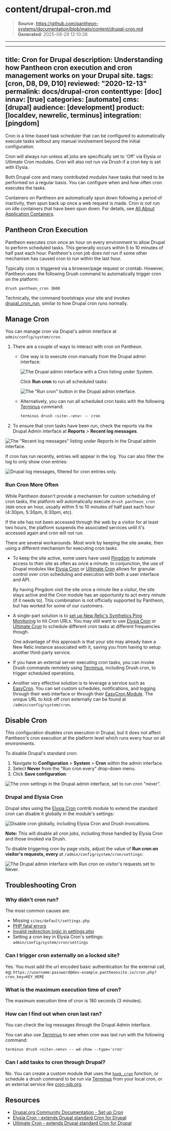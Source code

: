 # content/drupal-cron.md

> **Source**: https://github.com/pantheon-systems/documentation/blob/main/content/drupal-cron.md
> **Generated**: 2025-08-29 12:10:26

---

---
title: Cron for Drupal
description: Understanding how Pantheon cron execution and cron management works on your Drupal site.
tags: [cron, D8, D9, D10]
reviewed: "2020-12-13"
permalink: docs/drupal-cron
contenttype: [doc]
innav: [true]
categories: [automate]
cms: [drupal]
audience: [development]
product: [localdev, newrelic, terminus]
integration: [pingdom]
---

Cron is a time-based task scheduler that can be configured to automatically execute tasks without any manual involvement beyond the initial configuration.

Cron will always run unless all jobs are specifically set to 'Off' via Elysia or Ultimate Cron modules. Cron will also not run via Drush if a cron key is set with Elysia.

Both Drupal core and many contributed modules have tasks that need to be performed on a regular basis. You can configure when and how often cron executes the tasks.

<Alert title="Note" type="info">

Containers on Pantheon are automatically spun down following a period of inactivity, then spun back up once a web request is made. Cron is _not_ run on idle containers that have been spun down. For details, see [All About Application Containers](/application-containers/#idle-containers).

</Alert>

## Pantheon Cron Execution

Pantheon executes cron once an hour on every environment to allow Drupal to perform scheduled tasks. This generally occurs within 5 to 10 minutes of half past each hour. Pantheon's cron job does not run if some other mechanism has caused cron to run within the last hour.

Typically cron is triggered via a browser/page request or crontab. However, Pantheon uses the following Drush command to automatically trigger cron on the platform:

```bash{promptUser: user}
drush pantheon_cron 3600
```

Technically, the command bootstraps your site and invokes [drupal\_cron\_run](https://api.drupal.org/api/drupal/includes!common.inc/function/drupal_cron_run/7), similar to how Drupal cron runs normally.

## Manage Cron

You can manage cron via Drupal's admin interface at `admin/config/system/cron`.

1. There are a couple of ways to interact with cron on Pantheon.

    - One way is to execute cron manually from the Drupal admin interface:

      ![The Drupal admin interface with a Cron listing under System.](../images/cron-config.png)

      Click **Run cron** to run all scheduled tasks:

      ![The "Run cron" button in the Drupal admin interface.](../images/run-cron.png)

    - Alternatively, you can run all scheduled cron tasks with the following [Terminus](/terminus) command:

      ```bash
      terminus drush <site>.<env> -- cron
      ```

1. To ensure that cron tasks have been run, check the reports via the Drupal Admin interface at **Reports** > **Recent log messages**.

 ![The "Recent log messages" listing under Reports in the Drupal admin interface.](../images/recent-log-reports.png)

 If cron has run recently, entries will appear in the log. You can also filter the log to only show cron entries:

 ![Drupal log messages, filtered for cron entries only.](../images/drupal-cron-logging.png)

### Run Cron More Often

While Pantheon doesn't provide a mechanism for custom scheduling of cron tasks, the platform will automatically execute `drush pantheon_cron 3600` once an hour, usually within 5 to 10 minutes of half past each hour (4:30pm, 5:30pm, 6:30pm, etc).

If the site has not been accessed through the web by a visitor for at least two hours, the platform suspends the associated services until it's accessed again and cron will not run.

There are several workarounds. Most work by keeping the site awake, then using a different mechanism for executing cron tasks.

- To keep the site active, some users have used [Pingdom](https://www.pingdom.com/) to automate access to their site as often as once a minute. In conjunction, the use of Drupal modules like [Elysia Cron](https://www.drupal.org/project/elysia_cron) or [Ultimate Cron](https://www.drupal.org/project/ultimate_cron) allows for granular control over cron scheduling and execution with both a user interface and API.

  By having Pingdom visit the site once a minute like a visitor, the site stays active and the Cron module has an opportunity to act every minute (if it needs to). This combination is not officially supported by Pantheon, but has worked for some of our customers.

- A single-part solution is to [set up New Relic's Synthetics Ping Monitoring](/guides/new-relic/monitor-new-relic/#configure-ping-monitors-synthetics-for-availability) to hit Cron URLs. You may still want to use [Elysia Cron](https://www.drupal.org/project/elysia_cron) or [Ultimate Cron](https://www.drupal.org/project/ultimate_cron) to schedule different cron tasks at different frequencies though.

  One advantage of this approach is that your site may already have a New Relic instance associated with it, saving you from having to setup another third-party service.

- If you have an external server executing cron tasks, you can invoke Drush commands remotely using [Terminus](/terminus), including Drush cron, to trigger scheduled operations.

- Another very effective solution is to leverage a service such as [EasyCron](https://www.easycron.com/). You can set custom schedules, notifications, and logging through their web interface or through their [EasyCron Module](https://drupal.org/project/EasyCron). The unique URL to kick off cron externally can be found at `/admin/config/system/cron`.

## Disable Cron

This configuration disables cron execution in Drupal, but it does not affect Pantheon's cron execution at the platform level which runs every hour on all environments.

To disable Drupal's standard cron:

1. Navigate to **Configuration** > **System** > **Cron** within the admin interface.
1. Select **Never** from the "Run cron every" drop-down menu.
1. Click **Save configuration**:

  ![The cron settings in the Drupal admin interface, set to run cron "never".](../images/run-cron-config.png)

### Drupal and Elysia Cron

Drupal sites using the [Elysia Cron](https://www.drupal.org/project/elysia_cron) contrib module to extend the standard cron can disable it globally in the module's settings:

![Disable cron globally, including Elysia Cron and Drush invocations.](../images/disable_cron_elysia.png)

**Note:** This will disable all cron jobs, including those handled by Elysia Cron and those invoked via Drush.

To disable triggering cron by page visits, adjust the value of **Run cron on visitor's requests, every** at `/admin/config/system/cron/settings`:

![The Drupal admin interface with Run cron on visitor's requests set to Never.](../images/disable-cron-requests.png)

## Troubleshooting Cron

### Why didn't cron run?

The most common causes are:

- Missing `sites/default/settings.php`
- [PHP fatal errors](/guides/php/php-errors)
- [Invalid redirection logic in settings.php](/guides/domains)
- Setting a cron key in Elysia Cron's settings: `admin/config/system/cron/settings`

### Can I trigger  cron externally on a locked site?

Yes. You must add the url encoded basic authentication for the external call, eg: `https://username:password@dev-example.pantheonsite.io/cron.php?cron_key=KEY_HERE`

### What is the maximum execution time of cron?

The maximum execution time of cron is 180 seconds (3 minutes).

### How can I find out when cron last ran?

You can check the log messages through the Drupal Admin interface.

You can also use [Terminus](/terminus) to see when cron was last run with the following command:

```bash{promptUser: user
terminus drush <site>.<env> -- wd-show --type='cron'
```

### Can I add tasks to cron through Drupal?

No. You can create a custom module that uses the [`hook_cron`](https://api.drupal.org/api/drupal/core%21core.api.php/function/hook_cron/8.6.x) function, or schedule a drush command to be run via [Terminus](/terminus) from your local cron, or an external service like [cron-job.org](https://cron-job.org/).

## Resources

- [Drupal.org Community Documentation - Set up Cron](https://www.drupal.org/docs/7/setting-up-cron/overview)
- [Elysia Cron - extends Drupal standard Cron for Drupal](https://www.drupal.org/project/elysia_cron)
- [Ultimate Cron - extends Drupal standard Cron for Drupal](https://www.drupal.org/project/ultimate_cron)

